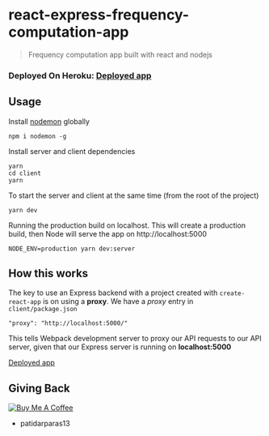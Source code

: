 # react-express-frequency-computation-app


> Frequency computation app built with react and nodejs

### Deployed On Heroku: [Deployed app](https://frequency-computation-rne.herokuapp.com/)

## Usage

Install [nodemon](https://github.com/remy/nodemon) globally

```
npm i nodemon -g
```

Install server and client dependencies

```
yarn
cd client
yarn
```

To start the server and client at the same time (from the root of the project)

```
yarn dev
```

Running the production build on localhost. This will create a production build, then Node will serve the app on http://localhost:5000

```
NODE_ENV=production yarn dev:server
```

## How this works

The key to use an Express backend with a project created with `create-react-app` is on using a **proxy**. We have a _proxy_ entry in `client/package.json`

```
"proxy": "http://localhost:5000/"
```

This tells Webpack development server to proxy our API requests to our API server, given that our Express server is running on **localhost:5000**


[Deployed app](https://frequency-computation-rne.herokuapp.com/)

## Giving Back

[![Buy Me A Coffee](https://www.buymeacoffee.com/assets/img/custom_images/black_img.png)](https://www.buymeacoffee.com/patidarparas13)

- patidarparas13
